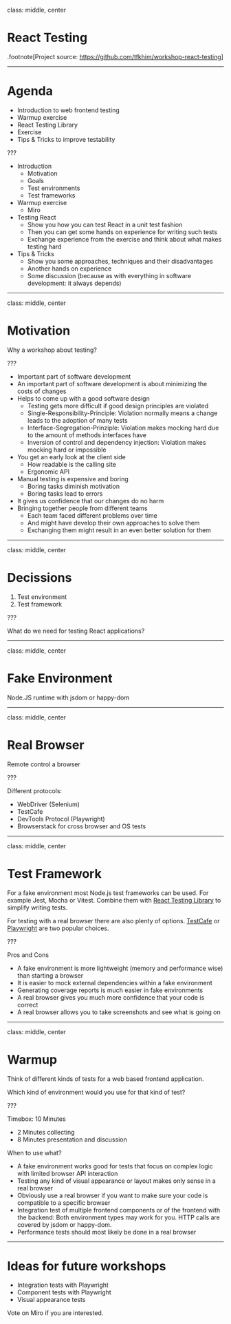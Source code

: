 
class: middle, center

# React Testing

.footnote[Project source: https://github.com/tfkhim/workshop-react-testing]

---

# Agenda

* Introduction to web frontend testing
* Warmup exercise
* React Testing Library
* Exercise
* Tips & Tricks to improve testability

???

* Introduction
  * Motivation
  * Goals
  * Test environments
  * Test frameworks
* Warmup exercise
  * Miro
* Testing React
  * Show you how you can test React in a unit test fashion
  * Then you can get some hands on experience for writing such tests
  * Exchange experience from the exercise and think about what makes testing hard
* Tips & Tricks
  * Show you some approaches, techniques and their disadvantages
  * Another hands on experience
  * Some discussion (because as with everything in software development: it always depends)

---

class: middle, center

# Motivation

Why a workshop about testing?

???

* Important part of software development
* An important part of software development is about minimizing the costs of changes
* Helps to come up with a good software design
  * Testing gets more difficult if good design principles are violated
  * Single-Responsibility-Principle: Violation normally means a change leads
    to the adoption of many tests
  * Interface-Segregation-Prinziple: Violation makes mocking hard due to the
    amount of methods interfaces have
  * Inversion of control and dependency injection: Violation makes mocking
    hard or impossible
* You get an early look at the client side
  * How readable is the calling site
  * Ergonomic API
* Manual testing is expensive and boring
  * Boring tasks diminish motivation
  * Boring tasks lead to errors
* It gives us confidence that our changes do no harm
* Bringing together people from different teams
  * Each team faced different problems over time
  * And might have develop their own approaches to solve them
  * Exchanging them might result in an even better solution for them

---

class: middle, center

# Decissions

1. Test environment
2. Test framework

???

What do we need for testing React applications?

---

class: middle, center

# Fake Environment

Node.JS runtime with jsdom or happy-dom

---

class: middle, center

# Real Browser

Remote control a browser

???

Different protocols:

* WebDriver (Selenium)
* TestCafe
* DevTools Protocol (Playwright)
* Browserstack for cross browser and OS tests

---

class: middle, center

# Test Framework

For a fake environment most Node.js test frameworks can be used. For example Jest, Mocha or Vitest.
Combine them with [React Testing Library](https://testing-library.com/) to simplify writing tests.

For testing with a real browser there are also plenty of options.
[TestCafe](https://testcafe.io/) or [Playwright](https://playwright.dev/) are two popular choices.

???

Pros and Cons
* A fake environment is more lightweight (memory and performance wise) than starting a browser
* It is easier to mock external dependencies within a fake environment
* Generating coverage reports is much easier in fake environments
* A real browser gives you much more confidence that your code is correct
* A real browser allows you to take screenshots and see what is going on


---

class: middle, center

# Warmup

Think of different kinds of tests for a web based frontend application.

Which kind of environment would you use for that kind of test?

???

Timebox: 10 Minutes
* 2 Minutes collecting
* 8 Minutes presentation and discussion

When to use what?
* A fake environment works good for tests that focus on complex logic with limited browser API interaction
* Testing any kind of visual appearance or layout makes only sense in a real browser
* Obviously use a real browser if you want to make sure your code is compatible to a specific browser
* Integration test of multiple frontend components or of the frontend with the backend: Both environment
  types may work for you. HTTP calls are covered by jsdom or happy-dom.
* Performance tests should most likely be done in a real browser

---

# Ideas for future workshops

* Integration tests with Playwright
* Component tests with Playwright
* Visual appearance tests

Vote on Miro if you are interested.
